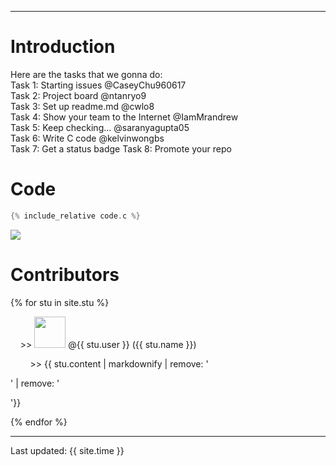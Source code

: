 -----------------------------------------  
  
# Introduction  
Here are the tasks that we gonna do:  
Task 1: Starting issues @CaseyChu960617  
Task 2: Project board @ntanryo9  
Task 3: Set up readme.md @cwlo8  
Task 4: Show your team to the Internet @IamMrandrew  
Task 5: Keep checking... @saranyagupta05  
Task 6: Write C code @kelvinwongbs   
Task 7: Get a status badge
Task 8: Promote your repo
    
# Code
```c
{% include_relative code.c %}
```
![](https://github.com/csci3251-2020/project-team-j/workflows/CodeOfteamJ/badge.svg)
  
# Contributors  
{% for stu in site.stu %}
   <p>&nbsp;&nbsp;&nbsp;&nbsp;>> <img src="{{ stu.image }}" width="50" height="50"> @{{ stu.user }}&nbsp;({{ stu.name }})</p>
   <p>&nbsp;&nbsp;&nbsp;&nbsp;&nbsp;&nbsp;&nbsp;&nbsp;>> {{ stu.content | markdownify | remove: '<p>' | remove: '</p>'}}</p>
 {% endfor %}
  
---
Last updated: {{ site.time }}
